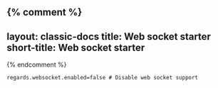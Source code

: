{% comment %}
---
layout: classic-docs
title: Web socket starter
short-title: Web socket starter
---
{% endcomment %}

```properties
regards.websocket.enabled=false # Disable web socket support
```

